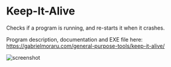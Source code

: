 # Keep-It-Alive
Checks if a program is running, and re-starts it when it crashes.

Program description, documentation and EXE file here: https://gabrielmoraru.com/general-purpose-tools/keep-it-alive/

![screenshot](https://github.com/GabrielOnDelphi/Keep-It-Alive/assets/31410401/8b3150b3-7191-4b62-b8df-2e98789120c2)
